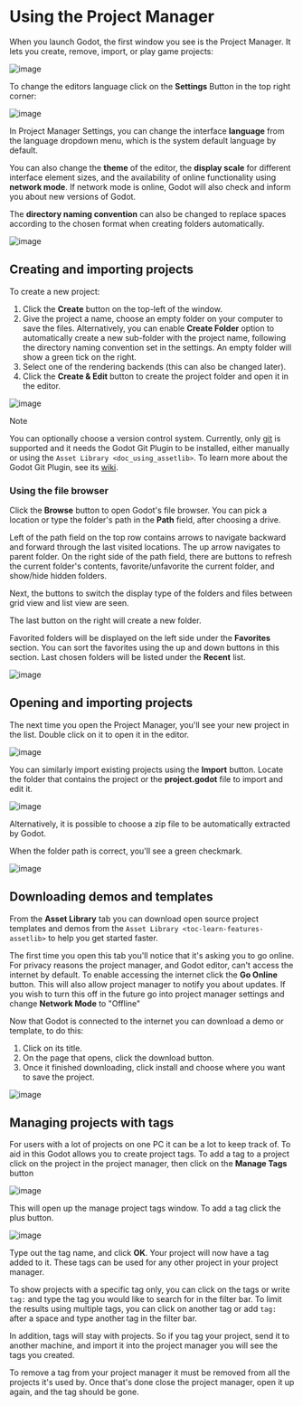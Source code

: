 # Using the Project Manager

When you launch Godot, the first window you see is the Project Manager.
It lets you create, remove, import, or play game projects:

![image](img/editor_ui_intro_project_manager_01.webp)

To change the editors language click on the **Settings** Button in the
top right corner:

![image](img/editor_ui_intro_project_manager_02.webp)

In Project Manager Settings, you can change the interface **language**
from the language dropdown menu, which is the system default language by
default.

You can also change the **theme** of the editor, the **display scale**
for different interface element sizes, and the availability of online
functionality using **network mode**. If network mode is online, Godot
will also check and inform you about new versions of Godot.

The **directory naming convention** can also be changed to replace
spaces according to the chosen format when creating folders
automatically.

![image](img/editor_ui_intro_project_manager_10.webp)

## Creating and importing projects

To create a new project:

1.  Click the **Create** button on the top-left of the window.
2.  Give the project a name, choose an empty folder on your computer to
    save the files. Alternatively, you can enable **Create Folder**
    option to automatically create a new sub-folder with the project
    name, following the directory naming convention set in the settings.
    An empty folder will show a green tick on the right.
3.  Select one of the rendering backends (this can also be changed
    later).
4.  Click the **Create & Edit** button to create the project folder and
    open it in the editor.

![image](img/editor_ui_intro_project_manager_04.webp)

Note

You can optionally choose a version control system. Currently, only
[git](https://git-scm.com) is supported and it needs the Godot Git
Plugin to be installed, either manually or using the
`Asset Library <doc_using_assetlib>`. To learn more about the Godot Git
Plugin, see its
[wiki](https://github.com/godotengine/godot-git-plugin/wiki).

### Using the file browser

Click the **Browse** button to open Godot's file browser. You can pick a
location or type the folder's path in the **Path** field, after choosing
a drive.

Left of the path field on the top row contains arrows to navigate
backward and forward through the last visited locations. The up arrow
navigates to parent folder. On the right side of the path field, there
are buttons to refresh the current folder's contents,
favorite/unfavorite the current folder, and show/hide hidden folders.

Next, the buttons to switch the display type of the folders and files
between grid view and list view are seen.

The last button on the right will create a new folder.

Favorited folders will be displayed on the left side under the
**Favorites** section. You can sort the favorites using the up and down
buttons in this section. Last chosen folders will be listed under the
**Recent** list.

![image](img/editor_ui_intro_project_manager_05.webp)

## Opening and importing projects

The next time you open the Project Manager, you'll see your new project
in the list. Double click on it to open it in the editor.

![image](img/editor_ui_intro_project_manager_06.webp)

You can similarly import existing projects using the **Import** button.
Locate the folder that contains the project or the **project.godot**
file to import and edit it.

![image](img/editor_ui_intro_project_manager_08.webp)

Alternatively, it is possible to choose a zip file to be automatically
extracted by Godot.

When the folder path is correct, you'll see a green checkmark.

![image](img/editor_ui_intro_project_manager_09.webp)

## Downloading demos and templates

From the **Asset Library** tab you can download open source project
templates and demos from the
`Asset Library <toc-learn-features-assetlib>` to help you get started
faster.

The first time you open this tab you'll notice that it's asking you to
go online. For privacy reasons the project manager, and Godot editor,
can't access the internet by default. To enable accessing the internet
click the **Go Online** button. This will also allow project manager to
notify you about updates. If you wish to turn this off in the future go
into project manager settings and change **Network Mode** to "Offline"

Now that Godot is connected to the internet you can download a demo or
template, to do this:

1.  Click on its title.
2.  On the page that opens, click the download button.
3.  Once it finished downloading, click install and choose where you
    want to save the project.

![image](img/editor_ui_intro_project_manager_03.webp)

## Managing projects with tags

For users with a lot of projects on one PC it can be a lot to keep track
of. To aid in this Godot allows you to create project tags. To add a tag
to a project click on the project in the project manager, then click on
the **Manage Tags** button

![image](img/editor_ui_intro_project_manager_11.webp)

This will open up the manage project tags window. To add a tag click the
plus button.

![image](img/editor_ui_intro_project_manager_12.webp)

Type out the tag name, and click **OK**. Your project will now have a
tag added to it. These tags can be used for any other project in your
project manager.

To show projects with a specific tag only, you can click on the tags or
write `tag:` and type the tag you would like to search for in the filter
bar. To limit the results using multiple tags, you can click on another
tag or add `tag:` after a space and type another tag in the filter bar.

In addition, tags will stay with projects. So if you tag your project,
send it to another machine, and import it into the project manager you
will see the tags you created.

To remove a tag from your project manager it must be removed from all
the projects it's used by. Once that's done close the project manager,
open it up again, and the tag should be gone.
